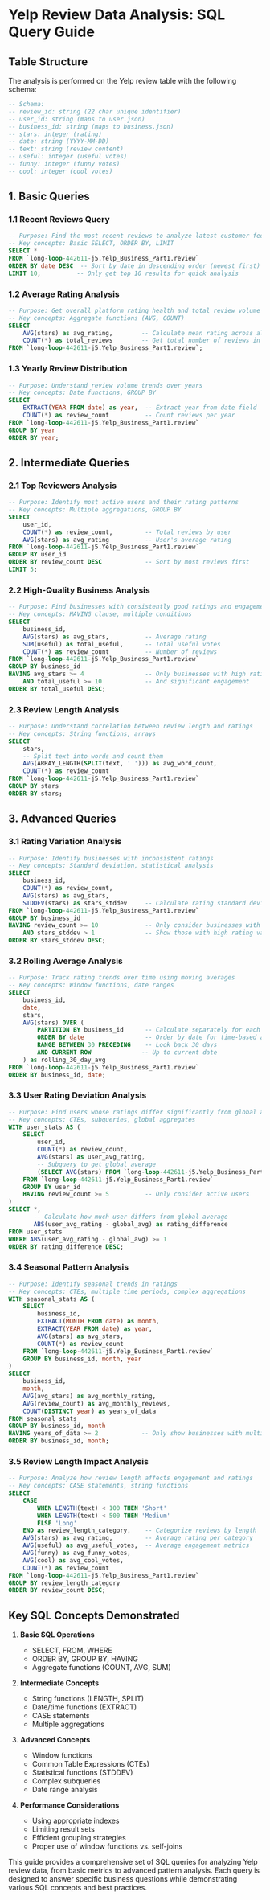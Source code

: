 # Yelp Review Data Analysis: SQL Query Guide

## Table Structure
The analysis is performed on the Yelp review table with the following schema:
```sql
-- Schema:
-- review_id: string (22 char unique identifier)
-- user_id: string (maps to user.json)
-- business_id: string (maps to business.json)
-- stars: integer (rating)
-- date: string (YYYY-MM-DD)
-- text: string (review content)
-- useful: integer (useful votes)
-- funny: integer (funny votes)
-- cool: integer (cool votes)
```

## 1. Basic Queries

### 1.1 Recent Reviews Query
```sql
-- Purpose: Find the most recent reviews to analyze latest customer feedback
-- Key concepts: Basic SELECT, ORDER BY, LIMIT
SELECT *
FROM `long-loop-442611-j5.Yelp_Business_Part1.review`
ORDER BY date DESC  -- Sort by date in descending order (newest first)
LIMIT 10;          -- Only get top 10 results for quick analysis
```

### 1.2 Average Rating Analysis
```sql
-- Purpose: Get overall platform rating health and total review volume
-- Key concepts: Aggregate functions (AVG, COUNT)
SELECT 
    AVG(stars) as avg_rating,        -- Calculate mean rating across all reviews
    COUNT(*) as total_reviews        -- Get total number of reviews in system
FROM `long-loop-442611-j5.Yelp_Business_Part1.review`;
```

### 1.3 Yearly Review Distribution
```sql
-- Purpose: Understand review volume trends over years
-- Key concepts: Date functions, GROUP BY
SELECT 
    EXTRACT(YEAR FROM date) as year,  -- Extract year from date field
    COUNT(*) as review_count          -- Count reviews per year
FROM `long-loop-442611-j5.Yelp_Business_Part1.review`
GROUP BY year
ORDER BY year;
```

## 2. Intermediate Queries

### 2.1 Top Reviewers Analysis
```sql
-- Purpose: Identify most active users and their rating patterns
-- Key concepts: Multiple aggregations, GROUP BY
SELECT 
    user_id,
    COUNT(*) as review_count,         -- Total reviews by user
    AVG(stars) as avg_rating          -- User's average rating
FROM `long-loop-442611-j5.Yelp_Business_Part1.review`
GROUP BY user_id
ORDER BY review_count DESC            -- Sort by most reviews first
LIMIT 5;
```

### 2.2 High-Quality Business Analysis
```sql
-- Purpose: Find businesses with consistently good ratings and engagement
-- Key concepts: HAVING clause, multiple conditions
SELECT 
    business_id,
    AVG(stars) as avg_stars,          -- Average rating
    SUM(useful) as total_useful,      -- Total useful votes
    COUNT(*) as review_count          -- Number of reviews
FROM `long-loop-442611-j5.Yelp_Business_Part1.review`
GROUP BY business_id
HAVING avg_stars >= 4                 -- Only businesses with high ratings
    AND total_useful >= 10            -- And significant engagement
ORDER BY total_useful DESC;
```

### 2.3 Review Length Analysis
```sql
-- Purpose: Understand correlation between review length and ratings
-- Key concepts: String functions, arrays
SELECT 
    stars,
    -- Split text into words and count them
    AVG(ARRAY_LENGTH(SPLIT(text, ' '))) as avg_word_count,
    COUNT(*) as review_count
FROM `long-loop-442611-j5.Yelp_Business_Part1.review`
GROUP BY stars
ORDER BY stars;
```

## 3. Advanced Queries

### 3.1 Rating Variation Analysis
```sql
-- Purpose: Identify businesses with inconsistent ratings
-- Key concepts: Standard deviation, statistical analysis
SELECT 
    business_id,
    COUNT(*) as review_count,
    AVG(stars) as avg_stars,
    STDDEV(stars) as stars_stddev     -- Calculate rating standard deviation
FROM `long-loop-442611-j5.Yelp_Business_Part1.review`
GROUP BY business_id
HAVING review_count >= 10             -- Only consider businesses with enough reviews
    AND stars_stddev > 1              -- Show those with high rating variation
ORDER BY stars_stddev DESC;
```

### 3.2 Rolling Average Analysis
```sql
-- Purpose: Track rating trends over time using moving averages
-- Key concepts: Window functions, date ranges
SELECT 
    business_id,
    date,
    stars,
    AVG(stars) OVER (
        PARTITION BY business_id      -- Calculate separately for each business
        ORDER BY date                 -- Order by date for time-based analysis
        RANGE BETWEEN 30 PRECEDING    -- Look back 30 days
        AND CURRENT ROW              -- Up to current date
    ) as rolling_30_day_avg
FROM `long-loop-442611-j5.Yelp_Business_Part1.review`
ORDER BY business_id, date;
```

### 3.3 User Rating Deviation Analysis
```sql
-- Purpose: Find users whose ratings differ significantly from global average
-- Key concepts: CTEs, subqueries, global aggregates
WITH user_stats AS (
    SELECT 
        user_id,
        COUNT(*) as review_count,
        AVG(stars) as user_avg_rating,
        -- Subquery to get global average
        (SELECT AVG(stars) FROM `long-loop-442611-j5.Yelp_Business_Part1.review`) as global_avg
    FROM `long-loop-442611-j5.Yelp_Business_Part1.review`
    GROUP BY user_id
    HAVING review_count >= 5          -- Only consider active users
)
SELECT *,
       -- Calculate how much user differs from global average
       ABS(user_avg_rating - global_avg) as rating_difference
FROM user_stats
WHERE ABS(user_avg_rating - global_avg) >= 1
ORDER BY rating_difference DESC;
```

### 3.4 Seasonal Pattern Analysis
```sql
-- Purpose: Identify seasonal trends in ratings
-- Key concepts: CTEs, multiple time periods, complex aggregations
WITH seasonal_stats AS (
    SELECT 
        business_id,
        EXTRACT(MONTH FROM date) as month,
        EXTRACT(YEAR FROM date) as year,
        AVG(stars) as avg_stars,
        COUNT(*) as review_count
    FROM `long-loop-442611-j5.Yelp_Business_Part1.review`
    GROUP BY business_id, month, year
)
SELECT 
    business_id,
    month,
    AVG(avg_stars) as avg_monthly_rating,
    AVG(review_count) as avg_monthly_reviews,
    COUNT(DISTINCT year) as years_of_data
FROM seasonal_stats
GROUP BY business_id, month
HAVING years_of_data >= 2            -- Only show businesses with multi-year data
ORDER BY business_id, month;
```

### 3.5 Review Length Impact Analysis
```sql
-- Purpose: Analyze how review length affects engagement and ratings
-- Key concepts: CASE statements, string functions
SELECT 
    CASE 
        WHEN LENGTH(text) < 100 THEN 'Short'
        WHEN LENGTH(text) < 500 THEN 'Medium'
        ELSE 'Long'
    END as review_length_category,    -- Categorize reviews by length
    AVG(stars) as avg_rating,         -- Average rating per category
    AVG(useful) as avg_useful_votes,  -- Average engagement metrics
    AVG(funny) as avg_funny_votes,
    AVG(cool) as avg_cool_votes,
    COUNT(*) as review_count
FROM `long-loop-442611-j5.Yelp_Business_Part1.review`
GROUP BY review_length_category
ORDER BY review_count DESC;
```

## Key SQL Concepts Demonstrated

1. **Basic SQL Operations**
   - SELECT, FROM, WHERE
   - ORDER BY, GROUP BY, HAVING
   - Aggregate functions (COUNT, AVG, SUM)

2. **Intermediate Concepts**
   - String functions (LENGTH, SPLIT)
   - Date/time functions (EXTRACT)
   - CASE statements
   - Multiple aggregations

3. **Advanced Concepts**
   - Window functions
   - Common Table Expressions (CTEs)
   - Statistical functions (STDDEV)
   - Complex subqueries
   - Date range analysis

4. **Performance Considerations**
   - Using appropriate indexes
   - Limiting result sets
   - Efficient grouping strategies
   - Proper use of window functions vs. self-joins

This guide provides a comprehensive set of SQL queries for analyzing Yelp review data, from basic metrics to advanced pattern analysis. Each query is designed to answer specific business questions while demonstrating various SQL concepts and best practices.
